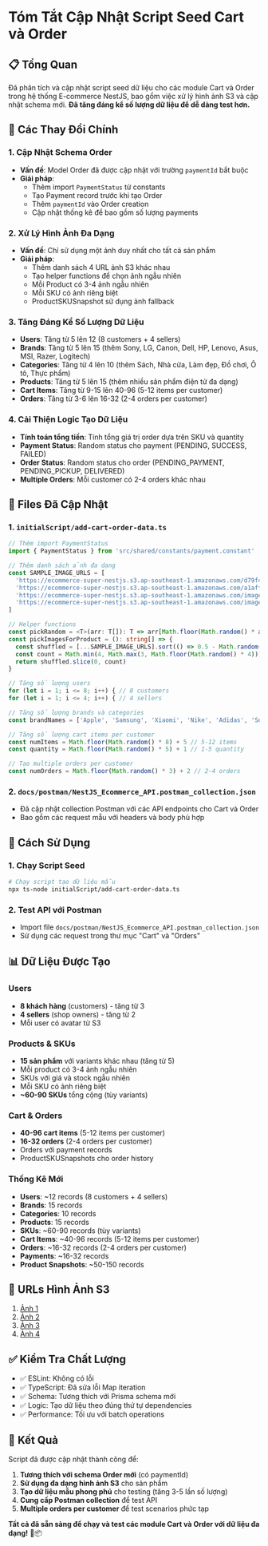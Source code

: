 # Tóm Tắt Cập Nhật Script Seed Cart và Order

## 📋 Tổng Quan

Đã phân tích và cập nhật script seed dữ liệu cho các module Cart và Order trong hệ thống E-commerce NestJS, bao gồm việc xử lý hình ảnh S3 và cập nhật schema mới. **Đã tăng đáng kể số lượng dữ liệu để dễ dàng test hơn.**

## 🔧 Các Thay Đổi Chính

### 1. Cập Nhật Schema Order

- **Vấn đề**: Model Order đã được cập nhật với trường `paymentId` bắt buộc
- **Giải pháp**:
  - Thêm import `PaymentStatus` từ constants
  - Tạo Payment record trước khi tạo Order
  - Thêm `paymentId` vào Order creation
  - Cập nhật thống kê để bao gồm số lượng payments

### 2. Xử Lý Hình Ảnh Đa Dạng

- **Vấn đề**: Chỉ sử dụng một ảnh duy nhất cho tất cả sản phẩm
- **Giải pháp**:
  - Thêm danh sách 4 URL ảnh S3 khác nhau
  - Tạo helper functions để chọn ảnh ngẫu nhiên
  - Mỗi Product có 3-4 ảnh ngẫu nhiên
  - Mỗi SKU có ảnh riêng biệt
  - ProductSKUSnapshot sử dụng ảnh fallback

### 3. Tăng Đáng Kể Số Lượng Dữ Liệu

- **Users**: Tăng từ 5 lên 12 (8 customers + 4 sellers)
- **Brands**: Tăng từ 5 lên 15 (thêm Sony, LG, Canon, Dell, HP, Lenovo, Asus, MSI, Razer, Logitech)
- **Categories**: Tăng từ 4 lên 10 (thêm Sách, Nhà cửa, Làm đẹp, Đồ chơi, Ô tô, Thực phẩm)
- **Products**: Tăng từ 5 lên 15 (thêm nhiều sản phẩm điện tử đa dạng)
- **Cart Items**: Tăng từ 9-15 lên 40-96 (5-12 items per customer)
- **Orders**: Tăng từ 3-6 lên 16-32 (2-4 orders per customer)

### 4. Cải Thiện Logic Tạo Dữ Liệu

- **Tính toán tổng tiền**: Tính tổng giá trị order dựa trên SKU và quantity
- **Payment Status**: Random status cho payment (PENDING, SUCCESS, FAILED)
- **Order Status**: Random status cho order (PENDING_PAYMENT, PENDING_PICKUP, DELIVERED)
- **Multiple Orders**: Mỗi customer có 2-4 orders khác nhau

## 📁 Files Đã Cập Nhật

### 1. `initialScript/add-cart-order-data.ts`

```typescript
// Thêm import PaymentStatus
import { PaymentStatus } from 'src/shared/constants/payment.constant'

// Thêm danh sách ảnh đa dạng
const SAMPLE_IMAGE_URLS = [
  'https://ecommerce-super-nestjs.s3.ap-southeast-1.amazonaws.com/d79f483f-61d7-42dc-83ef-0e5b9037a275.jpg',
  'https://ecommerce-super-nestjs.s3.ap-southeast-1.amazonaws.com/a1affb40-aafc-4de1-a808-6efe7a41e85a.png',
  'https://ecommerce-super-nestjs.s3.ap-southeast-1.amazonaws.com/images/19ac0360-d1cd-496b-9cb9-f2aea4e440df.jpg',
  'https://ecommerce-super-nestjs.s3.ap-southeast-1.amazonaws.com/images/a1bf30cd-647f-4699-9765-8053f2e75a72.jpg',
]

// Helper functions
const pickRandom = <T>(arr: T[]): T => arr[Math.floor(Math.random() * arr.length)]
const pickImagesForProduct = (): string[] => {
  const shuffled = [...SAMPLE_IMAGE_URLS].sort(() => 0.5 - Math.random())
  const count = Math.min(4, Math.max(3, Math.floor(Math.random() * 4)))
  return shuffled.slice(0, count)
}

// Tăng số lượng users
for (let i = 1; i <= 8; i++) { // 8 customers
for (let i = 1; i <= 4; i++) { // 4 sellers

// Tăng số lượng brands và categories
const brandNames = ['Apple', 'Samsung', 'Xiaomi', 'Nike', 'Adidas', 'Sony', 'LG', 'Canon', 'Dell', 'HP', 'Lenovo', 'Asus', 'MSI', 'Razer', 'Logitech']

// Tăng số lượng cart items per customer
const numItems = Math.floor(Math.random() * 8) + 5 // 5-12 items
const quantity = Math.floor(Math.random() * 5) + 1 // 1-5 quantity

// Tạo multiple orders per customer
const numOrders = Math.floor(Math.random() * 3) + 2 // 2-4 orders
```

### 2. `docs/postman/NestJS_Ecommerce_API.postman_collection.json`

- Đã cập nhật collection Postman với các API endpoints cho Cart và Order
- Bao gồm các request mẫu với headers và body phù hợp

## 🚀 Cách Sử Dụng

### 1. Chạy Script Seed

```bash
# Chạy script tạo dữ liệu mẫu
npx ts-node initialScript/add-cart-order-data.ts
```

### 2. Test API với Postman

- Import file `docs/postman/NestJS_Ecommerce_API.postman_collection.json`
- Sử dụng các request trong thư mục "Cart" và "Orders"

## 📊 Dữ Liệu Được Tạo

### Users

- **8 khách hàng** (customers) - tăng từ 3
- **4 sellers** (shop owners) - tăng từ 2
- Mỗi user có avatar từ S3

### Products & SKUs

- **15 sản phẩm** với variants khác nhau (tăng từ 5)
- Mỗi product có 3-4 ảnh ngẫu nhiên
- SKUs với giá và stock ngẫu nhiên
- Mỗi SKU có ảnh riêng biệt
- **~60-90 SKUs** tổng cộng (tùy variants)

### Cart & Orders

- **40-96 cart items** (5-12 items per customer)
- **16-32 orders** (2-4 orders per customer)
- Orders với payment records
- ProductSKUSnapshots cho order history

### Thống Kê Mới

- **Users**: ~12 records (8 customers + 4 sellers)
- **Brands**: 15 records
- **Categories**: 10 records
- **Products**: 15 records
- **SKUs**: ~60-90 records (tùy variants)
- **Cart Items**: ~40-96 records (5-12 items per customer)
- **Orders**: ~16-32 records (2-4 orders per customer)
- **Payments**: ~16-32 records
- **Product Snapshots**: ~50-150 records

## 🔗 URLs Hình Ảnh S3

1. [Ảnh 1](https://ecommerce-super-nestjs.s3.ap-southeast-1.amazonaws.com/d79f483f-61d7-42dc-83ef-0e5b9037a275.jpg)
2. [Ảnh 2](https://ecommerce-super-nestjs.s3.ap-southeast-1.amazonaws.com/a1affb40-aafc-4de1-a808-6efe7a41e85a.png)
3. [Ảnh 3](https://ecommerce-super-nestjs.s3.ap-southeast-1.amazonaws.com/images/19ac0360-d1cd-496b-9cb9-f2aea4e440df.jpg)
4. [Ảnh 4](https://ecommerce-super-nestjs.s3.ap-southeast-1.amazonaws.com/images/a1bf30cd-647f-4699-9765-8053f2e75a72.jpg)

## ✅ Kiểm Tra Chất Lượng

- ✅ ESLint: Không có lỗi
- ✅ TypeScript: Đã sửa lỗi Map iteration
- ✅ Schema: Tương thích với Prisma schema mới
- ✅ Logic: Tạo dữ liệu theo đúng thứ tự dependencies
- ✅ Performance: Tối ưu với batch operations

## 🎯 Kết Quả

Script đã được cập nhật thành công để:

1. **Tương thích với schema Order mới** (có paymentId)
2. **Sử dụng đa dạng hình ảnh S3** cho sản phẩm
3. **Tạo dữ liệu mẫu phong phú** cho testing (tăng 3-5 lần số lượng)
4. **Cung cấp Postman collection** để test API
5. **Multiple orders per customer** để test scenarios phức tạp

**Tất cả đã sẵn sàng để chạy và test các module Cart và Order với dữ liệu đa dạng!** 🛒📦
